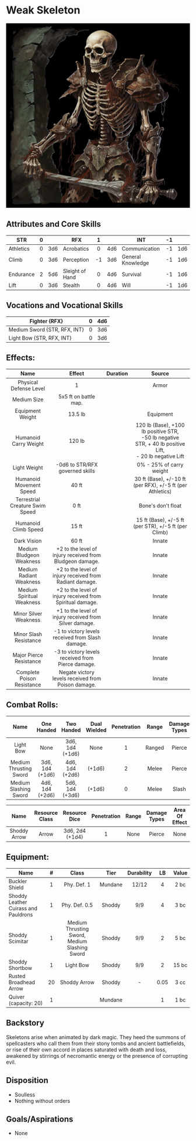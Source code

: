 # Weak Skeleton

![img](Skeleton.png)

## Attributes and Core Skills

| STR       | 0 |    | RFX             | 1 |    | INT               | -1 |    |
| --------- | :-: | :-: | --------------- | :-: | :-: | ----------------- | :-: | :-: |
| Athletics | 0 | 3d6 | Acrobatics      | 0 | 4d6 | Communication     | -1 | 1d6 |
| Climb     | 0 | 3d6 | Perception      | -1 | 3d6 | General Knowledge | -1 | 1d6 |
| Endurance | 2 | 5d6 | Sleight of Hand | 0 | 4d6 | Survival          | -1 | 1d6 |
| Lift      | 0 | 3d6 | Stealth         | 0 | 4d6 | Will              | -1 | 1d6 |

## Vocations and Vocational Skills

| Fighter {RFX}      | 0 | 4d6 |
| ------------------- | :-: | :-: |
| Medium Sword {STR, RFX, INT} | 0 | 3d6 |
| Light Bow {STR, RFX, INT}     | 0 | 3d6 |

## Effects:

|            Name            |                           Effect                           | Duration |                                                       Source                                                       |
| :------------------------: | :---------------------------------------------------------: | :------: | :-----------------------------------------------------------------------------------------------------------------: |
|   Physical Defense Level   |                              1                              |          |                                                        Armor                                                        |
|        Medium Size        |                    5x5 ft on battle map.                    |          |                                                                                                                    |
|      Equipment Weight      |                           13.5 lb                           |          |                                                      Equipment                                                      |
|   Humanoid Carry Weight   |                           120 lb                           |          | 120 lb (Base), +100 lb positive STR,<br />-50 lb negative STR, + 40 lb positive Lift,<br />- 20 lb negative Lift |
|        Light Weight        |               -0d6 to STR/RFX governed skills               |          |                                              0% - 25% of carry weight                                              |
|  Humanoid Movement Speed  |                            40 ft                            |          |                                30 ft (Base), +/-10 ft (per RFX), +/-5 ft (per Athletics)                                |
|    Terrestrial Creature Swim Speed    |                            0 ft                            |          |                                                 Bone's don't float                                                 |
|    Humanoid Climb Speed    |                            15 ft                            |          |                                  15 ft (Base), +/-5 ft (per STR), +/-5 ft (per Climb)                                  |
|        Dark Vision        |                            60 ft                            |          |                                                       Innate                                                       |
|  Medium Bludgeon Weakness  | +2 to the level of injury received from Bludgeon damage. |          |                                                       Innate                                                       |
|  Medium Radiant Weakness  |  +2 to the level of injury received from Radiant damage.  |          |                                                       Innate                                                       |
| Medium Spiritual Weakness | +2 to the level of injury received from Spiritual damage. |          |                                                       Innate                                                       |
|   Minor Silver Weakness   |  +1 to the level of injury received from Silver damage.  |          |                                                       Innate                                                       |
|   Minor Slash Resistance   |      -1 to victory levels received from Slash damage.      |          |                                                       Innate                                                       |
|  Major Pierce Resistance  |      -3 to victory levels received from Pierce damage.      |          |                                                       Innate                                                       |
| Complete Poison Resistance |      Negate victory levels received from  Poison damage.      |          |                                                       Innate                                                       |

## Combat Rolls:

|          Name          |   One<br />Handed   |   Two<br />Handed   | Dual<br />Wielded | Penetration | Range | Damage<br />Types | Engageable<br />Opponents | Area Of<br />Effect | Resource<br />Class |
| :--------------------: | :------------------: | :------------------: | :---------------: | :---------: | :----: | :---------------: | :-----------------------: | :-----------------: | :-----------------: |
|       Light Bow       |         None         | 3d6, 1d4<br />(+1d6) |       None       |      1      | Ranged |      Pierce      |           Quick           |        None        |        None        |
| Medium Thrusting Sword | 3d6, 1d4<br />(+1d6) | 4d6, 1d4<br />(+2d6) |      (+1d6)      |      2      | Melee |      Pierce      |           Rapid           |        None        |        None        |
| Medium Slashing Sword | 4d6, 1d4<br />(+2d6) | 5d6, 1d4<br />(+3d6) |      (+1d6)      |      0      | Melee |       Slash       |           Rapid           |        None        |        None        |

|     Name     | Resource<br />Class |  Resource<br />Dice  | Penetration | Range | Damage<br />Types | Area Of<br />Effect |
| :----------: | :-----------------: | :------------------: | :---------: | :---: | :---------------: | :-----------------: |
| Shoddy Arrow |        Arrow        | 3d6, 2d4<br />(+1d4) |      1      | None |      Pierce      |        None        |

## Equipment:

| Name                                 | # |                     Class                     |  Tier  | Durability | LB | Value |
| ------------------------------------ | :-: | :-------------------------------------------: | :-----: | :--------: | :-: | :---: |
| Buckler Shield                       | 1 |                  Phy. Def. 1                  | Mundane |   12/12   |  4  | 2 bc |
| Shoddy Leather Cuirass and Pauldrons | 1 |                 Phy. Def. 0.5                 | Shoddy |    9/9    |  4  | 3 bc |
| Shoddy Scimitar                      | 1 | Medium Thrusting Sword, Medium Slashing Sword | Shoddy |    9/9    |  2  | 5 bc |
| Shoddy Shortbow                      | 1 |                   Light Bow                   | Shoddy |    9/9    |  2  | 15 bc |
| Rusted Broadhead Arrow               | 20 |                 Shoddy Arrow                 | Shoddy |     -     | 0.05 | 3 cc |
| Quiver (capacity: 20)                | 1 |                                          | Mundane |            |  1  | 1 bc |

## Backstory

Skeletons arise when animated by dark magic. They heed the summons of spellcasters who call them from their stony tombs and ancient battlefields, or rise of their own accord in places saturated with death and loss, awakened by stirrings of necromantic energy or the presence of corrupting evil.

## Disposition

- Soulless
- Nothing without orders

## Goals/Aspirations

- None
